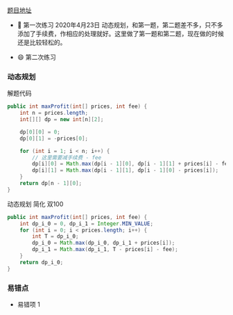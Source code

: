 [题目地址](https://leetcode-cn.com/problems/best-time-to-buy-and-sell-stock-with-transaction-fee/)



- :slightly_smiling_face: 第一次练习 2020年4月23日 动态规划，和第一题，第二题差不多，只不多添加了手续费，作相应的处理就好。这里做了第一题和第二题，现在做的时候还是比较轻松的。

  

- :smile: 第二次练习 



### 动态规划

解题代码

```java
public int maxProfit(int[] prices, int fee) {
    int n = prices.length;
    int[][] dp = new int[n][2];

    dp[0][0] = 0;
    dp[0][1] = -prices[0];

    for (int i = 1; i < n; i++) {
        // 这里需要减手续费 - fee
        dp[i][0] = Math.max(dp[i - 1][0], dp[i - 1][1] + prices[i] - fee);
        dp[i][1] = Math.max(dp[i - 1][1], dp[i - 1][0] - prices[i]);
    }
    return dp[n - 1][0];
}
```



动态规划 简化 双100

```java
public int maxProfit(int[] prices, int fee) {
    int dp_i_0 = 0, dp_i_1 = Integer.MIN_VALUE;
    for (int i = 0; i < prices.length; i++) {
        int T = dp_i_0;
        dp_i_0 = Math.max(dp_i_0, dp_i_1 + prices[i]);
        dp_i_1 = Math.max(dp_i_1, T - prices[i] - fee);
    }
    return dp_i_0;
}
```



### 易错点

- 易错项 1 
